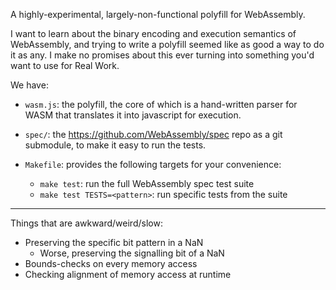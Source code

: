
A highly-experimental, largely-non-functional polyfill for WebAssembly.

I want to learn about the binary encoding and execution semantics of
WebAssembly, and trying to write a polyfill seemed like as good a way
to do it as any.  I make no promises about this ever turning into something
you'd want to use for Real Work.

We have:

* `wasm.js`:  the polyfill, the core of which is a hand-written parser for WASM
              that translates it into javascript for execution.

* `spec/`:  the https://github.com/WebAssembly/spec repo as a git submodule,
             to make it easy to run the tests.

* `Makefile`:  provides the following targets for your convenience:

  * `make test`:  run the full WebAssembly spec test suite
  * `make test TESTS=<pattern>`:  run specific tests from the suite


---

Things that are awkward/weird/slow:

  * Preserving the specific bit pattern in a NaN
     * Worse, preserving the signalling bit of a NaN
  * Bounds-checks on every memory access
  * Checking alignment of memory access at runtime

